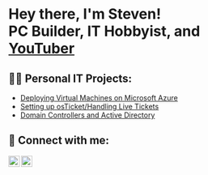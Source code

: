 <h1>Hey there, I'm Steven! <br/>PC Builder, IT Hobbyist, and <a href="https://www.youtube.com/@ITWithSteven">YouTuber</a></h1>

<h2>👨‍💻 Personal IT Projects:</h2>

- [Deploying Virtual Machines on Microsoft Azure](https://github.com/StevenManausa/Azure/blob/main/README.md)
- [Setting up osTicket/Handling Live Tickets](https://github.com/StevenManausa/osTicket/blob/main/README.md)
- [Domain Controllers and Active Directory](https://github.com/StevenManausa/Domain-Controllers/blob/main/README.md)

<h2> 🤳 Connect with me:</h2>

[<img align="left" width="22px" src="https://www.svgrepo.com/download/13671/youtube.svg" />][youtube]
[<img align="left" alt="StevenManausa | LinkedIn" width="22px" src="https://www.svgrepo.com/show/110195/linkedin.svg" />][linkedin]

[youtube]: https://www.youtube.com/@ITWithSteven
[linkedin]: https://linkedin.com/in/stevenmanausa

<!--
**joshmadakor1/joshmadakor1** is a ✨ _special_ ✨ repository because its `README.md` (this file) appears on your GitHub profile.

Here are some ideas to get you started:

- 🔭 I’m currently working on ...
- 🌱 I’m currently learning ...
- 👯 I’m looking to collaborate on ...
- 🤔 I’m looking for help with ...
- 💬 Ask me about ...
- 📫 How to reach me: ...
- 😄 Pronouns: ...
- ⚡ Fun fact: ...
-->
